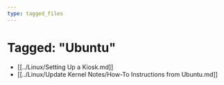 ```yaml
---
type: tagged_files
---
```

# Tagged: "Ubuntu"

- [[../Linux/Setting Up a Kiosk.md]]
- [[../Linux/Update Kernel Notes/How-To Instructions from Ubuntu.md]]
